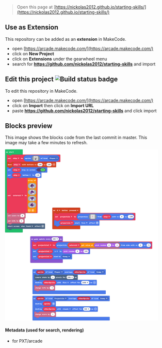  


> Open this page at [https://nickolas2012.github.io/starting-skills/](https://nickolas2012.github.io/starting-skills/)

## Use as Extension

This repository can be added as an **extension** in MakeCode.

* open [https://arcade.makecode.com/](https://arcade.makecode.com/)
* click on **New Project**
* click on **Extensions** under the gearwheel menu
* search for **https://github.com/nickolas2012/starting-skills** and import

## Edit this project ![Build status badge](https://github.com/nickolas2012/starting-skills/workflows/MakeCode/badge.svg)

To edit this repository in MakeCode.

* open [https://arcade.makecode.com/](https://arcade.makecode.com/)
* click on **Import** then click on **Import URL**
* paste **https://github.com/nickolas2012/starting-skills** and click import

## Blocks preview

This image shows the blocks code from the last commit in master.
This image may take a few minutes to refresh.

![A rendered view of the blocks](https://github.com/nickolas2012/starting-skills/raw/master/.github/makecode/blocks.png)

#### Metadata (used for search, rendering)

* for PXT/arcade
<script src="https://makecode.com/gh-pages-embed.js"></script><script>makeCodeRender("{{ site.makecode.home_url }}", "{{ site.github.owner_name }}/{{ site.github.repository_name }}");</script>

